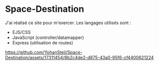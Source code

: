 # Space-Destination

J'ai réalisé ce site pour m'exercer. Les langages utilisés sont :

- EJS/CSS
- JavaScript (controller/datamapper)
- Express (utilisation de routes)



https://github.com/YohanSteil/Space-Destination/assets/17311454/8b2c4de2-d875-43a0-95f6-cf4400621224

